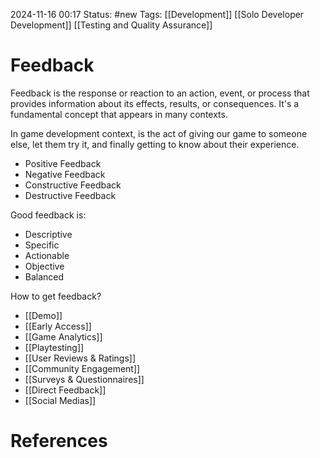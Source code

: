 2024-11-16 00:17
Status: #new
Tags: [[Development]] [[Solo Developer Development]] [[Testing and Quality Assurance]]

# Feedback

Feedback is the response or reaction to an action, event, or process that provides information about its effects, results, or consequences. It's a fundamental concept that appears in many contexts.

In game development context, is the act of giving our game to someone else, let them try it, and finally getting to know about their experience.

- Positive Feedback
- Negative Feedback
- Constructive Feedback
- Destructive Feedback

Good feedback is:

- Descriptive
- Specific
- Actionable
- Objective
- Balanced

How to get feedback?

- [[Demo]]
- [[Early Access]]
- [[Game Analytics]]
- [[Playtesting]]
- [[User Reviews & Ratings]]
- [[Community Engagement]]
- [[Surveys & Questionnaires]]
- [[Direct Feedback]]
- [[Social Medias]]



# References

